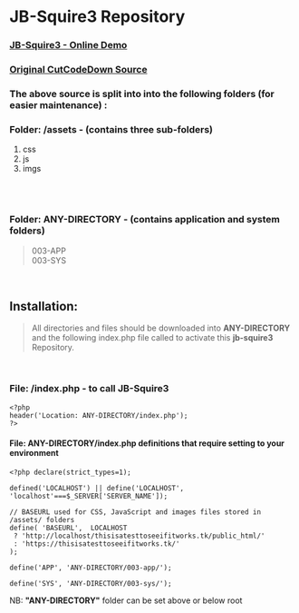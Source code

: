 # JB-Squire3 Repository

### [**JB-Squire3 - Online Demo**](https://thisisatesttoseeifitworks.tk/jb-squire3/)
  
### [**Original CutCodeDown Source**](https://cutcodedown.com/for_others/squire3/)


### The above source is split into into the following folders (for easier maintenance) :

### Folder: /assets - (contains three sub-folders)
<ol><li>
	css</li>
	<li>js</li>
	<li>imgs</li>
  </ol>
<br><br>

### Folder:  ANY-DIRECTORY - (contains application and system folders)
>   003-APP
> <br>
>  003-SYS

<br>


## Installation:

> All directories and files should be downloaded into **ANY-DIRECTORY** and the following index.php file called to activate this <b>jb-squire3</b> Repository.
<br>

### File: /index.php - to call JB-Squire3

```
<?php
header('Location: ANY-DIRECTORY/index.php');
?>
```

#### File: ANY-DIRECTORY/index.php definitions that require setting to your environment
```
<?php declare(strict_types=1);

defined('LOCALHOST') || define('LOCALHOST', 'localhost'===$_SERVER['SERVER_NAME']);

// BASEURL used for CSS, JavaScript and images files stored in /assets/ folders
define( 'BASEURL',  LOCALHOST 
 ? 'http://localhost/thisisatesttoseeifitworks.tk/public_html/'
 : 'https://thisisatesttoseeifitworks.tk/'
);   

define('APP', 'ANY-DIRECTORY/003-app/');

define('SYS', 'ANY-DIRECTORY/003-sys/');
```

NB: **"ANY-DIRECTORY"** folder can be set above or below root

 
